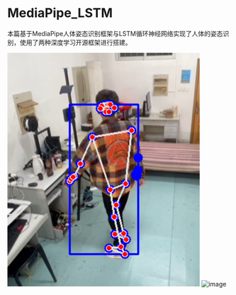 # MediaPipe_LSTM

本篇基于MediaPipe人体姿态识别框架与LSTM循环神经网络实现了人体的姿态识别，使用了两种深度学习开源框架进行搭建。

![image](https://github.com/kztxcld/MediaPipe_LSTM/blob/main/Pictures/pic1.png)
![image](https://github.com/kztxcld/MediaPipe_LSTM/blob/main/Pictures/pic2.png)
